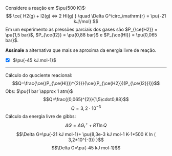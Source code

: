 Considere a reação em $\pu{500 K}$:
$$
    \ce{ H2(g) + I2(g) <=> 2 HI(g) } \quad \Delta G^\circ_\mathrm{r} = \pu{-21 kJ//mol}
$$
Em um experimento as pressões parciais dos gases são $P_{\ce{H2}} = \pu{1,5 bar}$, $P_{\ce{I2}} = \pu{0,88 bar}$ e $P_{\ce{HI}} = \pu{0,065 bar}$.

**Assinale** a alternativa que mais se aproxima da energia livre de reação.

- [x] $\pu{-45 kJ.mol-1}$

---

Cálculo do quociente reacional:
$$Q=\frac{\ce{(P_{\ce{HI}})^{2}}}{\ce{(P_{\ce{H2}})(P_{\ce{I2}})}}$$
Obs: $\pu{1 bar \approx 1 atm}$
$$Q=\frac{(0,065)^{2}}{1,5\cdot0,88}$$
$$Q=3,2\cdot10^{-3}$$
Cálculo da energia livre de gibbs:
$$\Delta G= \Delta G_{r}^{\circ}+RT\ln Q$$
$$\Delta G=\pu{-21 kJ mol-1}+ \pu{8,3e-3 kJ mol-1 K-1*500 K ln ( 3,2*10^{-3}) }$$
$$\Delta G=\pu{-45 kJ mol-1}$$

